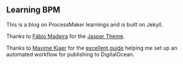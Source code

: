 ## Learning BPM

This is a blog on ProcessMaker learnings and is built on Jekyll.

Thanks to [Fábio Madeira](https://github.com/biomadeira/) for the [Jasper Theme](https://biomadeira.github.io/jasper/).

Thanks to [Maxime Kjaer](https://github.com/MaximeKjaer) for the [excellent guide](https://kjaer.io/travis/) helping me set up an automated workflow for publishing to DigitalOcean. 